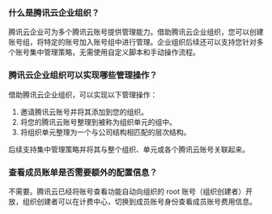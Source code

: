 ### 什么是腾讯云企业组织？

腾讯云企业可为多个腾讯云账号提供管理能力。借助腾讯云企业组织，您可以创建账号组，将特定的账号加入账号组中进行管理。企业组织后续还可以支持您针对多个账号集中管理策略，无需使用自定义脚本和手动操作流程。

### 腾讯云企业组织可以实现哪些管理操作？

借助腾讯云企业组织，可以实现以下管理操作：

1. 邀请腾讯云账号并将其添加到您的组织。
2. 将您的腾讯云账号整理到被称为组织单元的组中。
3. 将组织单元整理为一个与公司结构相匹配的层次结构。

后续支持集中管理策略并将其与整个组织、单元或各个腾讯云账号关联起来。


### 查看成员账单是否需要额外的配置信息？

不需要。腾讯云已经将账号查看功能自动向组织的 root 账号（组织创建者）开放，组织创建者可以在计费中心，切换到成员账号身份查看成员账号费用信息。